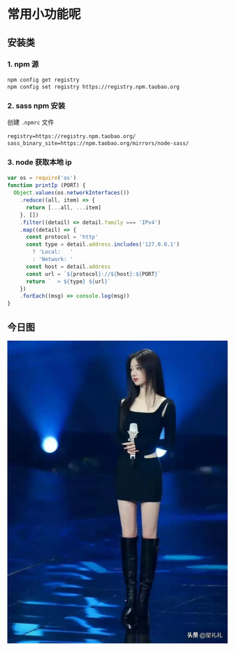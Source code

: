 # 常用小功能呢

## 安装类
### 1. npm 源
```shell
npm config get registry
npm config set registry https://registry.npm.taobao.org
```
### 2. sass npm 安装
创建 `.npmrc` 文件
```
registry=https://registry.npm.taobao.org/
sass_binary_site=https://npm.taobao.org/mirrors/node-sass/

```
### 3. node 获取本地 ip
```js
var os = require('os')
function printIp (PORT) {
  Object.values(os.networkInterfaces())
    .reduce((all, item) => {
      return [...all, ...item]
    }, [])
    .filter((detail) => detail.family === 'IPv4')
    .map((detail) => {
      const protocol = 'http'
      const type = detail.address.includes('127.0.0.1')
        ? 'Local:   '
        : 'Network: '
      const host = detail.address
      const url = `${protocol}://${host}:${PORT}`
      return `  > ${type} ${url}`
    })
    .forEach((msg) => console.log(msg))
}
```
## 今日图
![](../../images/20211104180901.jpg)


